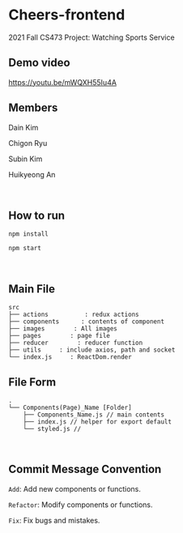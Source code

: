 # Cheers-frontend

2021 Fall CS473 Project: Watching Sports Service

## Demo video

https://youtu.be/mWQXH55Iu4A

## Members

Dain Kim

Chigon Ryu

Subin Kim

Huikyeong An

<br />

## How to run
`npm install`


`npm start`

<br />

## Main File
```
src
├── actions          : redux actions
├── components      : contents of component
├── images        : All images
├── pages        : page file
├── reducer        : reducer function
├── utils     : include axios, path and socket
└── index.js     : ReactDom.render
```


## File Form
```
.
└── Components(Page)_Name [Folder]
    ├── Components_Name.js // main contents
    ├── index.js // helper for export default
    └── styled.js // 
```

<br />

## Commit Message Convention
`Add`: Add new components or functions.

`Refactor`: Modify components or functions.

`Fix`: Fix bugs and mistakes.
